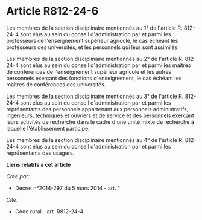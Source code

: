 # Article R812-24-6

Les membres de la section disciplinaire mentionnés au 1° de l'article R. 812-24-4 sont élus au sein du conseil
d'administration par et parmi les professeurs de l'enseignement supérieur agricole, le cas échéant les professeurs des
universités, et les personnels qui leur sont assimilés. 

Les membres de la section disciplinaire mentionnés au 2° de l'article R. 812-24-4 sont élus au sein du conseil
d'administration par et parmi les maîtres de conférences de l'enseignement supérieur agricole et les autres personnels
exerçant des fonctions d'enseignement, le cas échéant les maîtres de conférences des universités. 

Les membres de la section disciplinaire mentionnés au 3° de l'article R. 812-24-4 sont élus au sein du conseil
d'administration par et parmi les représentants des personnels appartenant aux personnels administratifs, ingénieurs,
techniques et ouvriers et de service et des personnels exerçant leurs activités de recherche dans le cadre d'une unité mixte
de recherche à laquelle l'établissement participe. 

Les membres de la section disciplinaire mentionnés au 4° de l'article R. 812-24-4 sont élus au sein du conseil
d'administration par et parmi les représentants des usagers.

**Liens relatifs à cet article**

_Créé par_:

  - Décret n°2014-297 du 5 mars 2014 - art. 1

_Cite_:

  - Code rural - art. R812-24-4
